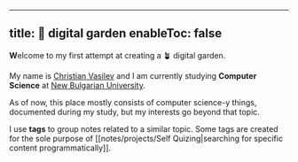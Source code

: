  ---
title: 🌱 digital garden
enableToc: false
---
**W**elcome to my first attempt at creating a 🪴 digital garden. 

My name is [Christian Vasilev](https://kvasilev.tech) and I am currently studying **Computer Science** at [New Bulgarian University](https://nbu.bg/).

As of now, this place mostly consists of computer science-y things, documented during my study, but my interests go beyond that topic. 

I use **tags** to group notes related to a similar topic. Some tags are created for the sole purpose of [[notes/projects/Self Quizing|searching for specific content programmatically]].